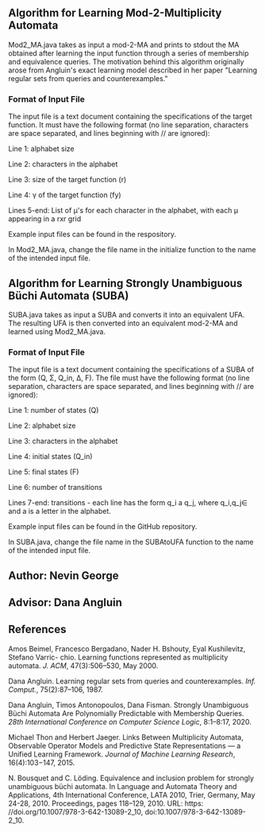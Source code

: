 ## Algorithm for Learning Mod-2-Multiplicity Automata
Mod2_MA.java takes as input a mod-2-MA and prints to stdout the MA obtained after learning the input function through a series of membership and equivalence queries. The motivation behind this algorithm originally arose from Angluin's exact learning model described in her paper "Learning regular sets from queries and counterexamples."

### Format of Input File
The input file is a text document containing the specifications of the target function. It must have the following format (no line separation, characters are space separated, and lines beginning with // are ignored):

Line 1: alphabet size

Line 2: characters in the alphabet

Line 3: size of the target function (r)

Line 4: γ of the target function (fy)

Lines 5-end: List of μ's for each character in the alphabet, with each μ appearing in a rxr grid

Example input files can be found in the respository.

In Mod2_MA.java, change the file name in the initialize function to the name of the intended input file.

## Algorithm for Learning Strongly Unambiguous Büchi Automata (SUBA)
SUBA.java takes as input a SUBA and converts it into an equivalent UFA. The resulting UFA is then converted into an equivalent mod-2-MA and learned using Mod2_MA.java.

### Format of Input File
The input file is a text document containing the specifications of a SUBA of the form (Q, Σ, Q_in, ∆, F). The file must have the following format (no line separation, characters are space separated, and lines beginning with // are ignored):

Line 1: number of states (Q)

Line 2: alphabet size

Line 3: characters in the alphabet

Line 4: initial states (Q_in)

Line 5: final states (F)

Line 6: number of transitions

Lines 7-end: transitions - each line has the form q_i a q_j, where q_i,q_j∈ and a is a letter in the alphabet.

Example input files can be found in the GitHub repository.

In SUBA.java, change the file name in the SUBAtoUFA function to the name of the intended input file.
  
## Author: Nevin George

## Advisor: Dana Angluin

## References
Amos Beimel, Francesco Bergadano, Nader H. Bshouty, Eyal Kushilevitz, Stefano Varric- chio. Learning functions represented    as multiplicity automata. *J. ACM*, 47(3):506–530, May 2000.

Dana Angluin. Learning regular sets from queries and counterexamples. *Inf. Comput.*, 75(2):87–106, 1987.

Dana Angluin, Timos Antonopoulos, Dana Fisman. Strongly Unambiguous Büchi Automata Are Polynomially Predictable with Membership Queries. *28th International Conference on Computer Science Logic*, 8:1–8:17, 2020.

Michael Thon and Herbert Jaeger. Links Between Multiplicity Automata, Observable Operator Models and Predictive State Representations — a Unified Learning Framework. *Journal of Machine Learning Research*, 16(4):103−147, 2015.

N. Bousquet and C. Löding. Equivalence and inclusion problem for strongly unambiguous büchi automata. In Language and Automata Theory and Applications, 4th International Conference, LATA 2010, Trier, Germany, May 24-28, 2010. Proceedings, pages 118–129, 2010. URL: https: //doi.org/10.1007/978-3-642-13089-2_10, doi:10.1007/978-3-642-13089-2\_10.
